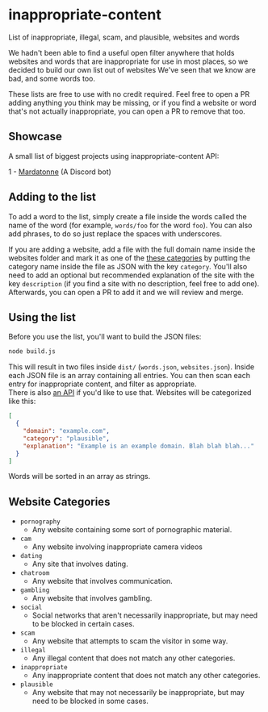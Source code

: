 # inappropriate-content

List of inappropriate, illegal, scam, and plausible, websites and words

We hadn't been able to find a useful open filter anywhere that holds websites and words that are inappropriate for use in most places, so we decided to build our own list out of websites We've seen that we know are bad, and some words too.  

These lists are free to use with no credit required. Feel free to open a PR adding anything you think may be missing, or if you find a website or word that's not actually inappropriate, you can open a PR to remove that too.

## Showcase
A small list of biggest projects using inappropriate-content API:

1 - [Mardatonne](https://mardatonne.tk) (A Discord bot)

## Adding to the list

To add a word to the list, simply create a file inside the words called the name of the word (for example, `words/foo` for the word `foo`). You can also add phrases, to do so just replace the spaces with underscores.  

If you are adding a website, add a file with the full domain name inside the websites folder and mark it as one of the [these categories](#website-categories) by putting the category name inside the file as JSON with the key `category`. You'll also need to add an optional but recommended explanation of the site with the key `description` (if you find a site with no description, feel free to add one).  
Afterwards, you can open a PR to add it and we will review and merge.

## Using the list

Before you use the list, you'll want to build the JSON files:

```bash
node build.js
```

This will result in two files inside `dist/` (`words.json`, `websites.json`). Inside each JSON file is an array containing all entries. You can then scan each entry for inappropriate content, and filter as appropriate.  
There is also [an API](https://github.com/NeotiDev/inappropriate-content/wiki/API-Reference) if you'd like to use that. Websites will be categorized like this:

```json
[
  {
    "domain": "example.com",
    "category": "plausible",
    "explanation": "Example is an example domain. Blah blah blah..."
  }
]
```

Words will be sorted in an array as strings.

## Website Categories

- `pornography`
  - Any website containing some sort of pornographic material.
- `cam`
  - Any website involving inappropriate camera videos
- `dating`
  - Any site that involves dating.
- `chatroom`
  - Any website that involves communication.
- `gambling`
  - Any website that involves gambling.
- `social`
  - Social networks that aren't necessarily inappropriate, but may need to be blocked in certain cases.
- `scam`
  - Any website that attempts to scam the visitor in some way.
- `illegal`
  - Any illegal content that does not match any other categories.
- `inappropriate`
  - Any inappropriate content that does not match any other categories.
- `plausible`
  - Any website that may not necessarily be inappropriate, but may need to be blocked in some cases.
